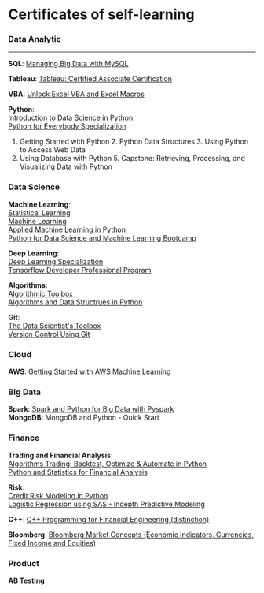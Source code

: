 # Certificates of self-learning

### Data Analytic
***

**SQL**: [Managing Big Data with MySQL](https://www.coursera.org/account/accomplishments/verify/FG3BWNWY8HWU)<br>

**Tableau**: [Tableau: Certified Associate Certification](https://www.udemy.com/certificate/UC-1ae74013-ebb5-44d1-8495-c07481c45a0e/)

**VBA**: [Unlock Excel VBA and Excel Macros](https://www.udemy.com/certificate/UC-8e62f62a-f76b-4657-8456-03c885c1eef6/)<br>

**Python**: <br>
[Introduction to Data Science in Python](https://coursera.org/share/eb6ab1a95fd67f01dea294cc31642485)<br>
[Python for Everybody Specialization](https://www.coursera.org/account/accomplishments/specialization/U3SU8BNGKZV9)<br>
1. Getting Started with Python 2. Python Data Structures 3. Using Python to Access Web Data<br> 
4. Using Database with Python 5. Capstone: Retrieving, Processing, and Visualizing Data with Python<br>

### Data Science
**Machine Learning**:<br>
[Statistical Learning](https://drive.google.com/file/d/1WjU4o31wgqvYCHYJYhp83BJHvLz7nby5/view)<br>
[Machine Learning](https://www.coursera.org/account/accomplishments/records/NX4DF87Y326G) <br>
[Applied Machine Learning in Python](https://coursera.org/share/5a37d2d36297c9b63a9daf988692da8b)<br>
[Python for Data Science and Machine Learning Bootcamp](https://www.udemy.com/certificate/UC-e02ef300-32bb-401e-99cf-39933dc6b73a/)<br>

**Deep Learning**:<br>
[Deep Learning Specialization]()<br>
[Tensorflow Developer Professional Program]()<br>

**Algorithms**:<br>
[Algorithmic Toolbox](https://coursera.org/share/2b6071f24442435dacbfc8ac38cc1b5b)<br>
[Algorithms and Data Structrues in Python ](https://www.udemy.com/certificate/UC-e2867d8a-0914-4c9f-893a-f6667a6c83bb/)<br>

**Git**:<br>
[The Data Scientist's Toolbox](https://www.coursera.org/account/accomplishments/certificate/N2MYU5P9L77J)<br>
[Version Control Using Git]()<br>

### Cloud 
**AWS**: [Getting Started with AWS Machine Learning](https://coursera.org/share/ceeaf9a6dc6f6cce2fb1d77ea4ef4221)

### Big Data
**Spark**: [Spark and Python for Big Data with Pyspark](https://www.udemy.com/certificate/UC-5291b79f-ea5f-4f0d-a14c-10a4623fc289/)<br>
**MongoDB**: MongoDB and Python - Quick Start

### Finance
**Trading and Financial Analysis**: <br>
[Algorithms Trading: Backtest, Optimize & Automate in Python](https://www.udemy.com/certificate/UC-JH4N7KB1/)<br>
[Python and Statistics for Financial Analysis](https://www.coursera.org/account/accomplishments/verify/LM4R7F8C4WY2)<br>

**Risk**:<br>
[Credit Risk Modeling in Python](https://www.udemy.com/certificate/UC-f7c34836-2fa8-4f87-9a9d-78146c71d41d/)<br>
[Logistic Regression using SAS - Indepth Predictive Modeling](https://www.udemy.com/certificate/UC-a82adee4-f982-4cff-a2a0-acffab9f91ff/)<br>

**C++**: [C++ Programming for Financial Engineering (distinction)](https://drive.google.com/file/d/1bkcy8fPpIo0qwSo0uJAI-eyF20-mum61/view?usp=sharing)<br>

**Bloomberg**: [Bloomberg Market Concepts (Economic Indicators, Currencies, Fixed Income and Equities)](https://drive.google.com/file/d/1auncWML_8L4FkZ1mIS1fzOjxTpkH8Lbf/view?usp=sharing)

### Product
**AB Testing**
